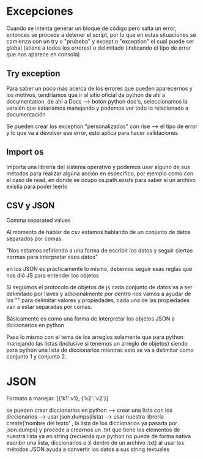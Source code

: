 # Excepciones 

Cuando se intenta generar un bloque de código pero salta un error, entonces se procede a detener el script, por lo que en estas situaciones se comienza con un try o "prubeba" y except o "exception" el cual puede ser global (atiene a todos los errores) o delimitado (indicando el tipo de error que nos aparece en consola)

## Try exception
Para saber un poco más acerca de los errores que pueden aparecernos y los motivos, tendríamos que ir al sitio oficial de python
de ahí a documentation, de ahí a Docs --> botón python doc's, seleccionamos la versión que estaríamos manejando y podemos ver todo lo relacionado a documentación 

Se pueden crear los exception "personalizados" con rise --> el tipo de error y lo que va a devolver ese error, esto aplica para hacer validaciones

## Import os 

Importa una librería del sistema operativo y podemos usar alguno de sus métodos para realizar algúna acción en específico, por ejemplo como con el caso de read, en donde se ocupo os.path.exists para saber si un archivo existía para poder leerlo 


## CSV y JSON

Comma separated values

Al momento de hablar de csv estamos hablando de un conjunto de datos separados por comas.

"Nos estamos refiriendo a una forma de escribir los datos y seguir ciertas normas para interpretar esos datos"

en los JSON es prácticamente lo mismo, debemos seguir esas reglas que nos dió JS para entender los objetos

Si seguimos el protocolo de objetos de js cada conjunto de datos va a ser delimitado por llaves y adicionalmente por dentro nos vamos a ayudar de las "" para delimitar valores y propiedades, cada una de las propiedades van a estar separadas por comas.

Básicamente es como una forma de interpretar los objetos JSON a diccionarios en python

Pasa lo mismo con el tema de los arreglos solamente que para python manejando las listas (inclusive si tenemos un arreglo de objetos) siendo para python una lista de diccionarios mientras esto se va a delimitar como conjunto 1 y conjunto 2. 

# JSON

Formato a manejar:
[{'k1':v1}, {'k2':'v2'}]

se pueden crear diccionarios en python --> crear una lista con los diccionarios --> usar json.dumps(lista) --> usar nuestra librería create('nombre del texto' , la lista de los diccionarios ya pasada por json.dumps) y procede a crearnos un .txt que tiene los elementos de nuestra lista ya en string (recuerda que python no puede de forma nativa escribir una lista, diccionarios o X dentro de un archivo .txt)
al usar  los métodos JSON ayuda a convertir los datos a sus string textuales  

